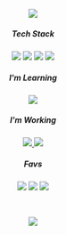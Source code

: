 <p align="center">
  <img src="https://capsule-render.vercel.app/api?type=soft&color=gradient&height=80&section=header&text=CORY's%20GitHub&fontSize=18">
</p>

<h5 align="center">Tech Stack</h5>
<p align="center">
  <img src="https://img.shields.io/badge/Swift-FA7343?style=flat-square&logo=Swift&logoColor=white"/>
  <img src="https://img.shields.io/badge/iOS-185dcc?style=flat-square&logo=Apple&logoColor=white"/>
  <img src="https://img.shields.io/badge/Xcode-42addb?style=flat-square&logo=Xcode&logoColor=white"/>
  <img src="https://img.shields.io/badge/Git-F05032?style=flat-square&logo=Git&logoColor=white"/>
</p>

<h5 align="center">I'm Learning</h5>
<p align="center">
  <img src="https://img.shields.io/badge/JavaScript-F7DF1E?style=flat-square&logo=JavaScript&logoColor=black"/>
</p>

<h5 align="center">I'm Working</h5>
<p align="center">
  <a href="https://apps.apple.com/kr/app/카찹-이동수단-통합앱/id1506198003">
    <img src="https://img.shields.io/badge/Carchap!-3333cc?style=flat-square"/>
  </a>
  <img src="https://img.shields.io/badge/Cake'it-FF4470?style=flat-square"/>
</p>

<h5 align="center">Favs</h5>
<p align="center">
  <img src="https://img.shields.io/badge/Youtube-FF0000?style=flat-square&logo=Youtube&logoColor=white"/>
  <img src="https://img.shields.io/badge/Netflix-E50914?style=flat-square&logo=Netflix&logoColor=white"/>
  <img src="https://img.shields.io/badge/Apple Music-db3d3d?style=flat-square&logo=Apple Music&logoColor=white"/>
</p>

<br>

<p align="center">
  
  <a href="https://github.com/anuraghazra/github-readme-stats">
  <img align="center" src="https://github-readme-stats.vercel.app/api?username=corykim0829&show_icons=true&hide_title=true&count_private&line_height=32&bg_color=121212&text_color=FFFFFF&icon_color=a4dbd6&hide_border=true&title_color=1ed96f" />
  </a>

</p>
